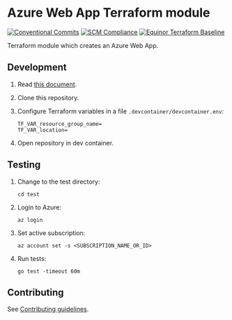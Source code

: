 # Azure Web App Terraform module

[![Conventional Commits](https://img.shields.io/badge/Conventional%20Commits-1.0.0-yellow.svg)](https://conventionalcommits.org)
[![SCM Compliance](https://scm-compliance-api.radix.equinor.com/repos/equinor/terraform-azurerm-web-app/badge)](https://scm-compliance-api.radix.equinor.com/repos/equinor/terraform-azurerm-web-app/badge)
[![Equinor Terraform Baseline](https://img.shields.io/badge/Equinor%20Terraform%20Baseline-1.0.0-blueviolet)](https://github.com/equinor/terraform-baseline)

Terraform module which creates an Azure Web App.

## Development

1. Read [this document](https://code.visualstudio.com/docs/devcontainers/containers).

1. Clone this repository.

1. Configure Terraform variables in a file `.devcontainer/devcontainer.env`:

    ```env
    TF_VAR_resource_group_name=
    TF_VAR_location=
    ```

1. Open repository in dev container.

## Testing

1. Change to the test directory:

    ```console
    cd test
    ```

1. Login to Azure:

    ```console
    az login
    ```

1. Set active subscription:

    ```console
    az account set -s <SUBSCRIPTION_NAME_OR_ID>
    ```

1. Run tests:

    ```console
    go test -timeout 60m
    ```

## Contributing

See [Contributing guidelines](https://github.com/equinor/terraform-baseline/blob/main/CONTRIBUTING.md).
